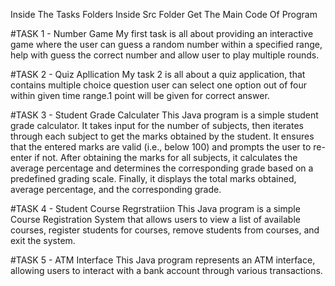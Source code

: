 Inside The Tasks Folders Inside Src Folder Get The Main Code Of Program

#TASK 1 - Number Game
My first task is all about providing an interactive game where the user can guess a random number within a specified range, help with guess the correct number and allow user to play multiple rounds.

#TASK 2 - Quiz Apllication
My task 2 is all about a quiz application, that contains multiple choice question 
user can select one option out of four within given time range.1 point will be given for correct answer.

#TASK 3 - Student Grade Calculater
This Java program is a simple student grade calculator. It takes input for the number of subjects, then iterates through each subject to get the marks obtained by the student. It ensures that the entered marks are valid (i.e., below 100) and prompts the user to re-enter if not.
After obtaining the marks for all subjects, it calculates the average percentage and determines the corresponding grade based on a predefined grading scale. Finally, it displays the total marks obtained, average percentage, and the corresponding grade.

#TASK 4 - Student Course Regrstratiion
This Java program is a simple Course Registration System that allows users to view a list of available courses, register students for courses, remove students from courses, and exit the system. 


#TASK 5 - ATM Interface
This Java program represents an ATM interface, allowing users to interact with a bank account through various transactions.
